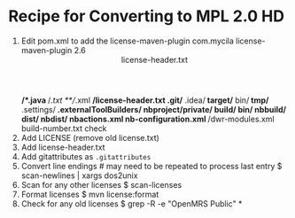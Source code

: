 # Recipe for Converting to MPL 2.0 HD

1. Edit pom.xml to add the license-maven-plugin
        <plugin>
        	<groupId>com.mycila</groupId>
        	<artifactId>license-maven-plugin</artifactId>
        	<version>2.6</version>
        	<configuration>
        		<header>license-header.txt</header>
        		<includes>
        			<include>**/*.java</include>
        			<include>**/*.txt</include>
        			<include>**/*.xml</include>
        		</includes>
        		<excludes>
        			<exclude>**/license-header.txt</exclude>
        			<exclude>.git/**</exclude>
        			<!-- From gitignore -->
        			<exclude>.idea/**</exclude>
        			<exclude>target/**</exclude>
        			<exclude>bin/**</exclude>
        			<exclude>tmp/**</exclude>
        			<exclude>.settings/**</exclude>
        			<exclude>.externalToolBuilders/</exclude>
        			<exclude>nbproject/private/</exclude>
        			<exclude>build/</exclude>
        			<exclude>bin/</exclude>
        			<exclude>nbbuild/</exclude>
        			<exclude>dist/</exclude>
        			<exclude>nbdist/</exclude>
        			<exclude>nbactions.xml</exclude>
        			<exclude>nb-configuration.xml</exclude>
        			<exclude>**/dwr-modules.xml</exclude>
                    <exclude>build-number.txt</exclude>
        		</excludes>
        	</configuration>
        	<executions>
        		<execution>
        			<goals>
        				<goal>check</goal>
        			</goals>
        		</execution>
        	</executions>
        </plugin>
2. Add LICENSE (remove old license.txt)
3. Add license-header.txt
4. Add gitattributes as `.gitattributes`
5. Convert line endings
        # may need to be repeated to process last entry
        $ scan-newlines | xargs dos2unix
6. Scan for any other licenses
        $ scan-licenses
7. Format licenses
        $ mvn license:format
8. Check for any old licenses
        $ grep -R -e "OpenMRS Public" *
